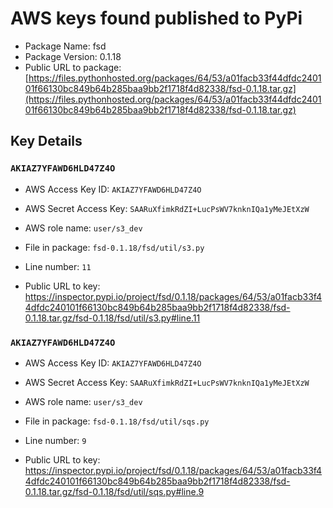 # AWS keys found published to PyPi

* Package Name: fsd
* Package Version: 0.1.18
* Public URL to package: [https://files.pythonhosted.org/packages/64/53/a01facb33f44dfdc240101f66130bc849b64b285baa9bb2f1718f4d82338/fsd-0.1.18.tar.gz](https://files.pythonhosted.org/packages/64/53/a01facb33f44dfdc240101f66130bc849b64b285baa9bb2f1718f4d82338/fsd-0.1.18.tar.gz)

## Key Details

### `AKIAZ7YFAWD6HLD47Z4O`

* AWS Access Key ID: `AKIAZ7YFAWD6HLD47Z4O`
* AWS Secret Access Key: `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` 
* AWS role name: `user/s3_dev`
* File in package: `fsd-0.1.18/fsd/util/s3.py`
* Line number: `11`

* Public URL to key: https://inspector.pypi.io/project/fsd/0.1.18/packages/64/53/a01facb33f44dfdc240101f66130bc849b64b285baa9bb2f1718f4d82338/fsd-0.1.18.tar.gz/fsd-0.1.18/fsd/util/s3.py#line.11



### `AKIAZ7YFAWD6HLD47Z4O`

* AWS Access Key ID: `AKIAZ7YFAWD6HLD47Z4O`
* AWS Secret Access Key: `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` 
* AWS role name: `user/s3_dev`
* File in package: `fsd-0.1.18/fsd/util/sqs.py`
* Line number: `9`

* Public URL to key: https://inspector.pypi.io/project/fsd/0.1.18/packages/64/53/a01facb33f44dfdc240101f66130bc849b64b285baa9bb2f1718f4d82338/fsd-0.1.18.tar.gz/fsd-0.1.18/fsd/util/sqs.py#line.9


